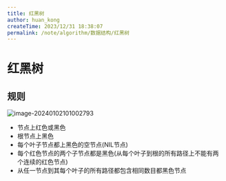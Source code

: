 ```yaml
---
title: 红黑树
author: huan_kong
createTime: 2023/12/31 18:38:07
permalink: /note/algorithm/数据结构/红黑树
---
```


# 红黑树

## 规则

![image-20240102101002793](https://img.huankong.top/i/2024/01/02/65937084972dd.png)

- 节点上红色或黑色
- 根节点上黑色
- 每个叶子节点都上黑色的空节点(NIL节点)
- 每个红色节点的两个子节点都是黑色(从每个叶子到根的所有路径上不能有两个连续的红色节点)
- 从任一节点到其每个叶子的所有路径都包含相同数目都黑色节点


